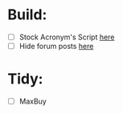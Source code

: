 # Build:
- [ ] Stock Acronym's Script    [here](https://canary.discord.com/channels/715785867519721534/824095217748541480/1106601455516930098)
- [ ] Hide forum posts          [here](https://canary.discord.com/channels/715785867519721534/715955949772472421/1113955197379682336)

# Tidy:
- [ ] MaxBuy
